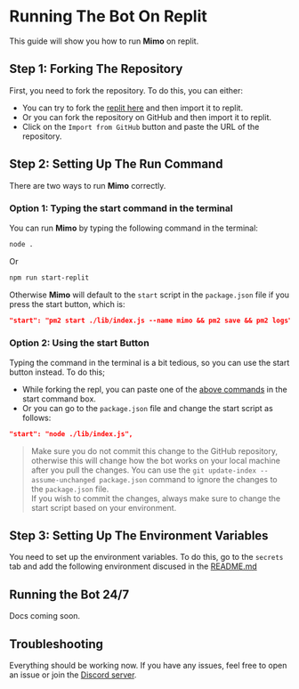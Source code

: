 # Running The Bot On Replit

This guide will show you how to run **Mimo** on replit.

## Step 1: Forking The Repository

First, you need to fork the repository. To do this, you can either:

- You can try to fork the [replit here](https://replit.com/@vikshan/mimo) and
  then import it to replit.
- Or you can fork the repository on GitHub and then import it to replit.
- Click on the `Import from GitHub` button and paste the URL of the repository.

## Step 2: Setting Up The Run Command

There are two ways to run **Mimo** correctly.

### Option 1: Typing the start command in the terminal

You can run **Mimo** by typing the following command in the terminal:

```bash
node .
```

Or

```bash
npm run start-replit
```

Otherwise **Mimo** will default to the `start` script in the `package.json` file
if you press the start button, which is:

```json
"start": "pm2 start ./lib/index.js --name mimo && pm2 save && pm2 logs",
```

### Option 2: Using the start Button

Typing the command in the terminal is a bit tedious, so you can use the start
button instead. To do this;

- While forking the repl, you can paste one of the
  [above commands](#option-1-typing-the-start-command-in-the-terminal) in the
  start command box.
- Or you can go to the `package.json` file and change the start script as
  follows:

```json
"start": "node ./lib/index.js",
```

> Make sure you do not commit this change to the GitHub repository, otherwise
> this will change how the bot works on your local machine after you pull the
> changes. You can use the `git update-index --assume-unchanged package.json`
> command to ignore the changes to the `package.json` file.<br> If you wish to
> commit the changes, always make sure to change the start script based on your
> environment.

## Step 3: Setting Up The Environment Variables

You need to set up the environment variables. To do this, go to the `secrets`
tab and add the following environment discused in the
[README.md](./README.md#setting-up-environment-variables)

## Running the Bot 24/7

Docs coming soon.

## Troubleshooting

Everything should be working now. If you have any issues, feel free to open an
issue or join the [Discord server](https://discord.gg/wMxe5PsnNg).
